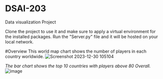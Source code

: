 # DSAI-203
Data visualization Project 

Clone the project to use it and make sure to apply a virtual environment for the installed packages. Run the "Server.py" file and it will be hosted on your local network.

#Overview 
This world map chart shows the number of players in each country worldwide.
![Screenshot 2023-12-30 105104](https://github.com/abdullahyasser0/DSAI-203/assets/128793206/c856b0fa-f460-4b10-b370-3be40be7c0de)

*The bar chart shows the top 10 countries with players above 80 Overall.*
![image](https://github.com/abdullahyasser0/DSAI-203/assets/128793206/15b7769c-51dc-4c4d-bbcc-30b87774b11e)

